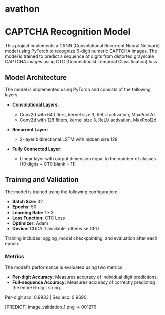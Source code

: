 # avathon
# CAPTCHA Recognition Model

This project implements a CRNN (Convolutional Recurrent Neural Network) model using PyTorch to recognize 6-digit numeric CAPTCHA images. The model is trained to predict a sequence of digits from distorted grayscale CAPTCHA images using CTC (Connectionist Temporal Classification) loss.

## Model Architecture

The model is implemented using PyTorch and consists of the following layers:

- **Convolutional Layers:**
  - Conv2d with 64 filters, kernel size 3, ReLU activation, MaxPool2d
  - Conv2d with 128 filters, kernel size 3, ReLU activation, MaxPool2d

- **Recurrent Layer:**
  - 2-layer bidirectional LSTM with hidden size 128

- **Fully Connected Layer:**
  - Linear layer with output dimension equal to the number of classes (10 digits + CTC blank = 11)


## Training and Validation

The model is trained using the following configuration:

- **Batch Size:** 32  
- **Epochs:** 50
- **Learning Rate:** 1e-3  
- **Loss Function:** CTC Loss  
- **Optimizer:** Adam  
- **Device:** CUDA if available, otherwise CPU

Training includes logging, model checkpointing, and evaluation after each epoch.

### Metrics

The model's performance is evaluated using two metrics:

- **Per-digit Accuracy:** Measures accuracy of individual digit predictions.
- **Full-sequence Accuracy:** Measures accuracy of correctly predicting the entire 6-digit string.

Per-digit acc: 0.9933 | Seq acc: 0.9690  

[PREDICT] image_validation_1.png → 001279